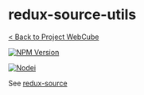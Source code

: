 # redux-source-utils

[< Back to Project WebCube](https://github.com/dexteryy/Project-WebCube/)

[![NPM Version][npm-image]][npm-url]
<!-- [![Build Status][travis-image]][travis-url]
[![Dependencies Status][dep-image]][dep-url] -->

[![Nodei][nodei-image]][npm-url]

[npm-image]: https://img.shields.io/npm/v/redux-source-utils.svg
[nodei-image]: https://nodei.co/npm/redux-source-utils.png?downloads=true
[npm-url]: https://npmjs.org/package/redux-source-utils
<!--
[travis-image]: https://img.shields.io/travis/dexteryy/redux-source-utils/master.svg
[travis-url]: https://travis-ci.org/dexteryy/redux-source-utils
[dep-image]: https://david-dm.org/dexteryy/redux-source-utils.svg
[dep-url]: https://david-dm.org/dexteryy/redux-source-utils
-->

See [redux-source](https://github.com/dexteryy/Project-WebCube/tree/master/packages/redux-source)
